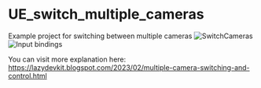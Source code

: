 # UE_switch_multiple_cameras
Example project for switching between multiple cameras
![SwitchCameras](https://user-images.githubusercontent.com/13637479/222047499-4e712a69-af77-4105-be67-249b1a084332.gif)
![Input bindings](https://user-images.githubusercontent.com/13637479/222047529-b8986dc8-67fa-4a69-aff6-d4bc009109b7.PNG)

You can visit more explanation here: https://lazydevkit.blogspot.com/2023/02/multiple-camera-switching-and-control.html
